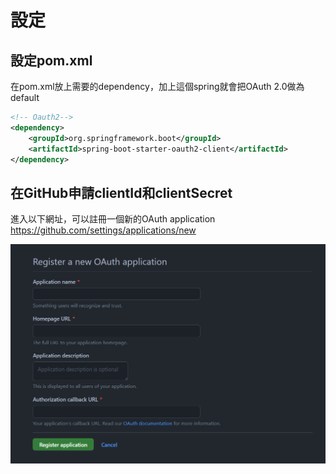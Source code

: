 # 設定
## 設定pom.xml
在pom.xml放上需要的dependency，加上這個spring就會把OAuth 2.0做為default
```xml
<!-- Oauth2-->
<dependency>
    <groupId>org.springframework.boot</groupId>
	<artifactId>spring-boot-starter-oauth2-client</artifactId>
</dependency>
```

## 在GitHub申請clientId和clientSecret
進入以下網址，可以註冊一個新的OAuth application
https://github.com/settings/applications/new

![github oauth application](./picture/15_registerOauthApplication.png)


# 

